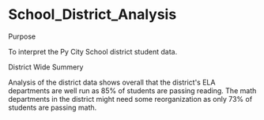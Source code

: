 # School_District_Analysis
Purpose

To interpret the Py City School district student data.


District Wide Summery


Analysis of the district data shows overall that the district's ELA departments are well run as 85% of students are passing reading. The math departments in the district might need some reorganization as only 73% of students are passing math.
